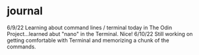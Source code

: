 # journal
6/9/22
Learning about command lines / terminal today in The Odin Project...learned abut "nano" in the Terminal. Nice!
6/10/22
Still working on getting comfortable with Terminal and memorizing a chunk of the commands.
